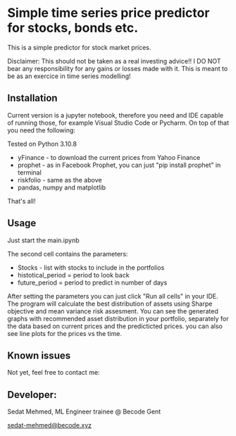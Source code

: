 # Simple time series price predictor for stocks, bonds etc.

This is a simple predictor for stock market prices.

Disclaimer: This should not be taken as a real investing advice!! I DO NOT bear any responsibility for any gains or losses made with it. This is meant to be as an exercice in time series modelling!

## Installation

Current version is a jupyter notebook, therefore you need and IDE capable of running those, for example Visual Studio Code or Pycharm. On top of that you need the following:

Tested on Python 3.10.8

* yFinance - to download the current prices from Yahoo Finance
* prophet -  as in Facebook Prophet, you can just "pip install prophet" in terminal
* riskfolio - same as the above
* pandas, numpy and matplotlib

That's all!

## Usage

Just start the main.ipynb

The second cell contains the parameters:

* Stocks - list with stocks to include in the portfolios
* histotical_period = period to look back
* future_period = period to predict in number of days

After setting the parameters you can just click "Run all cells" in your IDE. The program will calculate the best distribution of assets using Sharpe objective and mean variance risk assesment. You can see the generated graphs with recommended asset distribution in your portfolio, separately for the data based on current prices and the predicticted prices. you can also see line plots for the prices vs the time.

## Known issues

Not yet, feel free to contact me:

## Developer:

Sedat Mehmed, ML Engineer trainee @ Becode Gent

sedat-mehmed@becode.xyz
